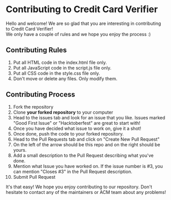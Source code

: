 # Contributing to Credit Card Verifier
Hello and welcome! We are so glad that you are interesting in contributing to Credit Card Verifier!  
We only have a couple of rules and we hope you enjoy the process :)  

## Contributing Rules
1. Put all HTML code in the index.html file only.
2. Put all JavaScript code in the script.js file only.
3. Put all CSS code in the style.css file only.
4. Don't move or delete any files. Only modify them.

## Contributing Process
1. Fork the repository
2. Clone **your forked repository** to your computer
3. Head to the issues tab and look for an issue that you like. Issues marked "Good First Issue" or "Hacktoberfest" are great to start with!
4. Once you have decided what issue to work on, give it a shot!
5. Once done, push the code to your forked repository.
6. Head to the Pull Requests tab and click on "Create New Pull Request"
7. On the left of the arrow should be this repo and on the right should be yours.
8. Add a small description to the Pull Request describing what you've done.
9. Mention what Issue you have worked on. If the issue number is #3, you can mention "Closes #3" in the Pull Request description.
10. Submit Pull Request

It's that easy! We hope you enjoy contributing to our repository. Don't hesitate to contact any of the maintainers or ACM team about any problems!
